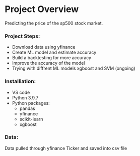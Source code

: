 # Project Overview
Predicting the price of the sp500 stock market.

### Project Steps:
- Download data using yfinance
- Create ML model and estimate accuracy
- Build a backtesting for more accuracy
- Improve the accuracy of the model
- Trying with diffrent ML models xgboost and SVM (ongoing)

### Installiation:
- VS code
- Python 3.9.7
- Python packages:
  - pandas
  - yfinance
  - scikit-learn
  - xgboost
### Data:
Data pulled through yfinance Ticker and saved into csv file
